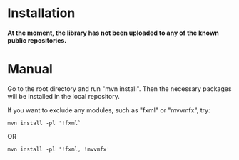 # Installation

__At the moment, the library has not been uploaded to any of the known public repositories.__

# Manual
Go to the root directory and run "mvn install". Then the necessary packages will be installed in the local repository.

If you want to exclude any modules, such as "fxml" or "mvvmfx", try:
```
mvn install -pl '!fxml`
```

OR

```
mvn install -pl '!fxml, !mvvmfx'
```
